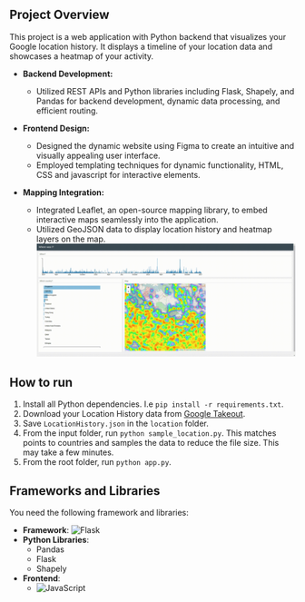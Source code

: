 ## Project Overview
This project is a web application with Python backend that visualizes your Google location history. It displays a timeline of your location data and showcases a heatmap of your activity.
- **Backend Development:**
  - Utilized REST APIs and Python libraries including Flask, Shapely, and Pandas for backend development, 
  dynamic data processing, and efficient routing.

- **Frontend Design:**
  - Designed the dynamic website using Figma to create an intuitive and visually appealing user interface.
  - Employed templating techniques for dynamic functionality, HTML, CSS and javascript for interactive elements.

- **Mapping Integration:**
  - Integrated Leaflet, an open-source mapping library, to embed interactive maps seamlessly into the application.
  - Utilized GeoJSON data to display location history and heatmap layers on the map.
![](demo.gif)

## How to run

1. Install all Python dependencies. I.e ```pip install -r requirements.txt```.
2. Download your Location History data from [Google Takeout](https://takeout.google.com/settings/takeout).
3. Save ```LocationHistory.json``` in the ```location``` folder.
4. From the input folder, run ```python sample_location.py```. This matches points to countries and
samples the data to reduce the file size. This may take a few minutes.
5. From the root folder, run ```python app.py```.

## Frameworks and Libraries

You need the following framework and libraries:

- **Framework**: ![Flask](https://img.shields.io/badge/Python-3670A0?style=for-the-badge&logo=python&logoColor=ffdd54)
- **Python Libraries**:
  - Pandas
  - Flask
  - Shapely
- **Frontend**:
  - ![JavaScript](https://img.shields.io/badge/JavaScript-F7DF1E?logo=JavaScript&logoColor=000&style=flat-square)

